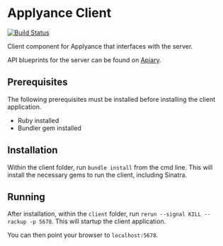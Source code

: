 Applyance Client
==

[![Build Status](https://magnum.travis-ci.com/applyance/applyance-web.svg?token=6FXdJAyY54zXPTSyzCZp&branch=master)](https://magnum.travis-ci.com/applyance/applyance-web)

Client component for Applyance that interfaces with the server.

API blueprints for the server can be found on [Apiary](http://docs.applyance.apiary.io/).

Prerequisites
--

The following prerequisites must be installed before installing the client application.

- Ruby installed
- Bundler gem installed

Installation
--

Within the client folder, run `bundle install` from the cmd line. This will install the necessary gems to run the client, including Sinatra.

Running
--

After installation, within the `client` folder, run `rerun --signal KILL -- rackup -p 5678`. This will startup the client application.

You can then point your browser to `localhost:5678`.
